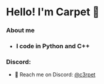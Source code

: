 # Hello! I'm Carpet 👋

<h3>About me<h3>
<ul>
  <li>I code in Python and C++</li>
</ul>

<h3>Discord:</h3>
<ul>
  <li>💬 Reach me on Discord: <a href="https://discordapp.com/users/1409855146304733247">@c3rpet</a></li>
</ul>
